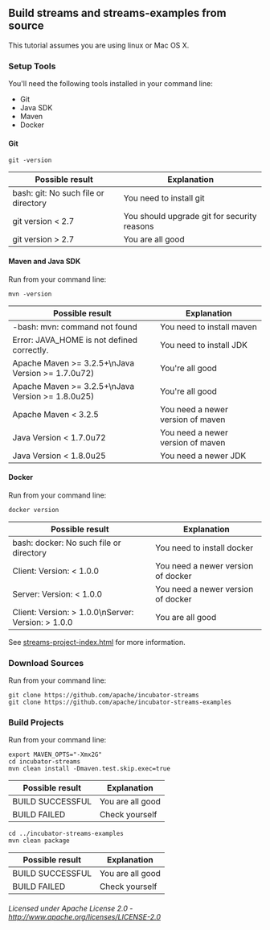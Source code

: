 ## Build streams and streams-examples from source

This tutorial assumes you are using linux or Mac OS X.

### Setup Tools

You'll need the following tools installed in your command line:

* Git
* Java SDK
* Maven
* Docker

#### Git

    git -version

| Possible result | Explanation |
|-----------------|-------------|
| bash: git: No such file or directory | You need to install git |
| git version < 2.7 | You should upgrade git for security reasons |
| git version > 2.7 | You are all good |

#### Maven and Java SDK

Run from your command line:

    mvn -version

| Possible result | Explanation |
|-----------------|-------------|
| -bash: mvn: command not found | You need to install maven |
| Error: JAVA_HOME is not defined correctly. | You need to install JDK |
| Apache Maven >= 3.2.5+\nJava Version >= 1.7.0u72) | You're all good |
| Apache Maven >= 3.2.5+\nJava Version >= 1.8.0u25) | You're all good |
| Apache Maven < 3.2.5 | You need a newer version of maven |
| Java Version < 1.7.0u72 | You need a newer version of maven |
| Java Version < 1.8.0u25 | You need a newer JDK |

#### Docker

Run from your command line:

    docker version

| Possible result | Explanation |
|-----------------|-------------|
| bash: docker: No such file or directory | You need to install docker |
| Client: Version: < 1.0.0 | You need a newer version of docker |
| Server: Version: < 1.0.0 | You need a newer version of docker |
| Client: Version: > 1.0.0\nServer: Version: > 1.0.0 | You are all good |

See [streams-project-index.html](http://streams.incubator.apache.org/site/0.2-incubating/streams-project/index.html "streams-project/index.html") for more information.

### Download Sources

Run from your command line:

    git clone https://github.com/apache/incubator-streams
    git clone https://github.com/apache/incubator-streams-examples

### Build Projects

Run from your command line:

    export MAVEN_OPTS="-Xmx2G"
    cd incubator-streams
    mvn clean install -Dmaven.test.skip.exec=true

| Possible result | Explanation |
|-----------------|-------------|
| BUILD SUCCESSFUL | You are all good |
| BUILD FAILED | Check yourself |

    cd ../incubator-streams-examples
    mvn clean package

| Possible result | Explanation |
|-----------------|-------------|
| BUILD SUCCESSFUL | You are all good |
| BUILD FAILED | Check yourself |

###### Licensed under Apache License 2.0 - http://www.apache.org/licenses/LICENSE-2.0
